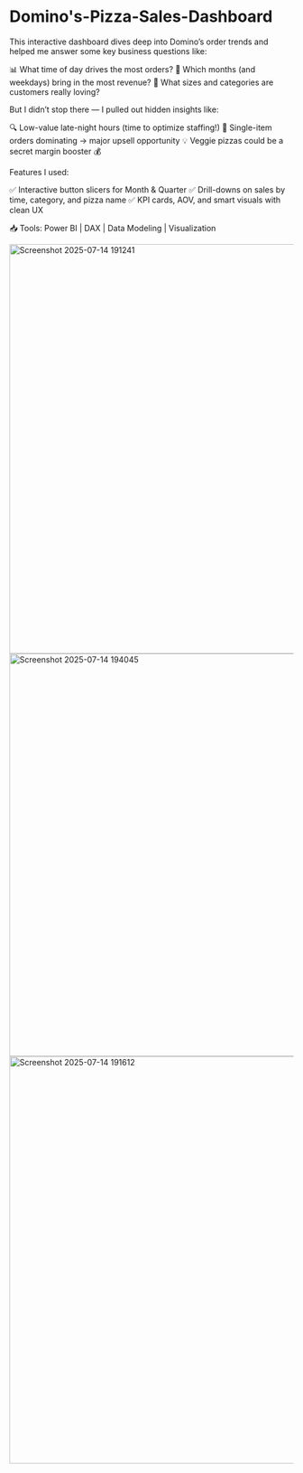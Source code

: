 # Domino's-Pizza-Sales-Dashboard

This interactive dashboard dives deep into Domino’s order trends and helped me answer some key business questions like:

 📊 What time of day drives the most orders?
 📅 Which months (and weekdays) bring in the most revenue?
 🍕 What sizes and categories are customers really loving?

But I didn’t stop there — I pulled out hidden insights like:

 🔍 Low-value late-night hours (time to optimize staffing!)
 🎯 Single-item orders dominating → major upsell opportunity
 💡 Veggie pizzas could be a secret margin booster 💰

Features I used:

 ✅ Interactive button slicers for Month & Quarter
 ✅ Drill-downs on sales by time, category, and pizza name
 ✅ KPI cards, AOV, and smart visuals with clean UX

📥 Tools: Power BI | DAX | Data Modeling | Visualization

<img width="1286" height="725" alt="Screenshot 2025-07-14 191241" src="https://github.com/user-attachments/assets/dd3874f7-0b8b-4fce-bbe6-e7728d098bf9" />
<img width="1277" height="713" alt="Screenshot 2025-07-14 194045" src="https://github.com/user-attachments/assets/4cca2570-9d49-48a9-99d2-db7e24e7e9b1" />
<img width="1277" height="721" alt="Screenshot 2025-07-14 191612" src="https://github.com/user-attachments/assets/069136b1-3d78-4eef-8248-1d639f61ffc2" />
